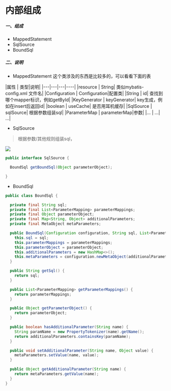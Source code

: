# 内部组成

##### 一、组成
* MappedStatement 
* SqlSource
* BoundSql

##### 二、说明
* MappedStatement
  这个类涉及的东西是比较多的，可以看看下面的表
  
|属性 | 类型|说明|
|---|---|---|----|
|resource | String| 类似mybatis-config.xml 文件名|
|Configuration | Configuration|配置类|
|String | id| 查找到哪个mapper标识，例如getById|
|KeyGenerator | keyGenerator| key生成，例如在insert后返回id|
|boolean | useCache| 是否用耳机缓存|
|SqlSource | sqlSource| 根据参数组装sql|
|ParameterMap | parameterMap|参数|
|... | ...| ...|
  
* SqlSource
> 根据参数/其他规则组装sql，

![](http://47.95.12.0:3389/ftp/SqlSource.png) 

```java 
public interface SqlSource {

  BoundSql getBoundSql(Object parameterObject);

}
```  

* BoundSql

```java 
public class BoundSql {

  private final String sql;
  private final List<ParameterMapping> parameterMappings;
  private final Object parameterObject;
  private final Map<String, Object> additionalParameters;
  private final MetaObject metaParameters;

  public BoundSql(Configuration configuration, String sql, List<ParameterMapping> parameterMappings, Object parameterObject) {
    this.sql = sql;
    this.parameterMappings = parameterMappings;
    this.parameterObject = parameterObject;
    this.additionalParameters = new HashMap<>();
    this.metaParameters = configuration.newMetaObject(additionalParameters);
  }

  public String getSql() {
    return sql;
  }

  public List<ParameterMapping> getParameterMappings() {
    return parameterMappings;
  }

  public Object getParameterObject() {
    return parameterObject;
  }

  public boolean hasAdditionalParameter(String name) {
    String paramName = new PropertyTokenizer(name).getName();
    return additionalParameters.containsKey(paramName);
  }

  public void setAdditionalParameter(String name, Object value) {
    metaParameters.setValue(name, value);
  }

  public Object getAdditionalParameter(String name) {
    return metaParameters.getValue(name);
  }
}
```
  